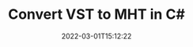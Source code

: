 ---
############################# Static ############################
layout: "auto-gen-conversion"
date: 2022-03-01T15:12:22
draft: false
otherformats: doc docm docx dot dotm dotx epub md odt ott pdf rtf tex txt vdx vsdm vsdx vssm vssx vstm vstx vsx vtx xps
breadcrumb: VST to MHT in C#

############################# Head ############################
head_title: "VST to MHT Converter in C#"
head_description: "Convert VST to MHT in .NET using a few lines of code. Use the GroupDocs Document Conversion API to convert over 160 file formats."

############################# Header ############################
title: "Convert VST to MHT in C#"
description: "VST to MHT conversion with a few lines of .NET code"
bg_image: "https://cms.admin.containerize.com/templates/aspose/App_Themes/V3/images/bg/header1.png"
bg_overlay: false
button:
    enable: true

############################# SubMenu ############################
submenu:
    enable: true

    left:
        img_alt: "GroupDocs.Conversion for .NET"
        image: "https://cms.admin.containerize.com/templates/groupdocs/images/product-logos/90x90-noborder/groupdocs-conversion-net.png"
        product: "GroupDocs.Conversion"
        platform: ".NET"

    

############################# About ############################
about:
    enable: true
    title: "About GroupDocs.Conversion для .NET API"
    content: |
        [GroupDocs.Conversion for .NET](https://products.groupdocs.com/conversion/net/) can be used to convert Microsoft Word, Excel, PowerPoint, PDF, Visio and other formats. GroupDocs.Conversion is a standalone API that is suitable for back-end and internal systems where high performance is required. It does not depend on any software such as Microsoft or Open Office.
    

overview:
    enable: true
    content: |
        Convert your VST files to MHT in .NET easily. You can use just a couple of C# code lines in any platform of your choice like - Windows, Linux, macOS.
        You can try VST to MHT conversion for free and evaluate conversion results quality.
        Along with simple file conversion scenarios you can try more advanced options for loading source VST file and for saving output MHT result. 
        
        For example, for the source VST file you may use the following load options:

        * auto-detect file format;
        * specify password for protected files (if file format supports it);
        * replace missing fonts to preserve document appearance.
        
        There are also advanced convert options for the MHT file:

        * convert specific document page or page range;
        * add a watermark to the converted MHT file.

        Once conversion is completed you can save your MHT file to the local file path or any third-party storage like FTP, Amazon S3, Google Drive, Dropbox etc.
        Please note - to convert VST to MHT there is no need for any additional software installed - like MS Office, Open Office, Adobe Acrobat Reader etc. 


############################# Steps ############################
steps:
    enable: true
    title_left: "Steps to convert VST to MHT in C#"
    content_left: |
        [GroupDocs.Conversion](https://products.groupdocs.com/conversion/net/) makes it easy for developers to convert a VST file to MHT with a few lines of code.

        * Create an instance of the Converter class and provide the file VST with the full path
        * Create and set ConvertOptions for MHT type.
        * Call the Converter.Convert method and pass the full path and format (MHT) as a parameter
        
    title_right: "System Requirements"
    content_right: |
        Basic conversion with GroupDocs.Conversion for .NET can be done in just a few simple steps. Our APIs are supported on all major platforms and operating systems. Before executing the code below, make sure you have the following prerequisites installed on your system.

        * Operating systems: Microsoft Windows, Linux, MacOS
        * Development environments: Microsoft Visual Studio, Xamarin, MonoDevelop
        * Frameworks: .NET Framework, .NET Standard, .NET Core, Mono
        * Get the latest GroupDocs.Conversion for .NET from [Nuget](https://www.nuget.org/packages/groupdocs.conversion)
        
    code: |
        ```cs
        // Load VST file
        var converter = new GroupDocs.Conversion.Converter("template.vst");
        // Set conversion parameters for MHT format
        var convertOptions = converter.GetPossibleConversions()["mht"].ConvertOptions;
        // Convert to MHT format
        converter.Convert("output.mht", convertOptions);        
        ```
        
demos:
    enable: true
    title: "VST to MHT Live Demo"
    content: |
       Convert VST to MHT now by visiting the [GroupDocs.Conversion App](https://products.groupdocs.app/conversion/family) website. Online demo has the following advantages
          

more_formats:
    enable: true
    title: "Other supported transformations VST"
    content: "You can also convert VST to many other file formats. Please see the list below."
       
       
back_to_top:
    enable: true
---